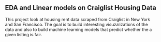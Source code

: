 ## EDA and Linear models on Craiglist Housing Data

This project look at housing rent data scraped from Craiglist in New York and San Francisco. The goal is to build interesting 
visuzalizations of the data and also to build machine learning models that predict whether the a given listing is fair.
